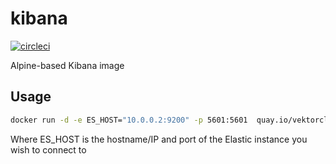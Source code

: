 # kibana

[![circleci][circleci]](https://circleci.com/gh/vektorcloud/kibana)

Alpine-based Kibana image

## Usage

```bash
docker run -d -e ES_HOST="10.0.0.2:9200" -p 5601:5601  quay.io/vektorcloud/kibana:latest
```

Where ES_HOST is the hostname/IP and port of the Elastic instance you wish to connect to

[circleci]: https://img.shields.io/circleci/build/gh/vektorcloud/kibana?color=1dd6c9&logo=CircleCI&logoColor=1dd6c9&style=for-the-badge "kibana"
